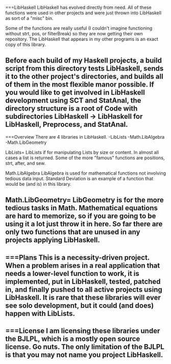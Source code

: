 ===LibHaskell
LibHaskell has evolved directly from need. All of these functions were used in other projects and were just thrown into LibHaskell as sort of a "misc"   bin.

Some of the functions are really useful (I couldn't imagine functioning without strt, pos, or filterBreak) so they are now getting their own repository. The LibHaskell that appears in my other programs is an exact copy of this library.

Before each build of my Haskell projects, a build script from this directory tests LibHaskell, sends it to the other project's directories, and builds all of them in the most flexible manor possible. If you would like to get involved in LibHaskell development using SCT and StatAnal, the directory structure is a root of Code
with subdirectories LibHaskell -> LibHaskell for LibHaskell, Preprocess, and StatAnal.
-

===Overview
There are 4 libraries in LibHaskell.
-LibLists
-Math.LibAlgebra
-Math.LibGeometry

LibLists=
LibLists if for manipulating Lists by size or content. In almost all cases a list is returned. Some of the more "famous" functions are positions, strt, after, and sew.

Math.LibAlgebra
LibAlgebra is used for mathematical functions not involving tedious data input. Standard Deviation is an example of a function that would be (and is) in this library.

Math.LibGeometry=
LibGeometry is for the more tedious tasks in Math. Mathematical equations are hard to memorize, so if you are going to be using it a lot just throw it in here.
So far there are only two functions that are unused in any projects applying LibHaskell.
-

===Plans
This is a necessity-driven project. When a problem arises in a real application that needs a lower-level function to work, it is implemented, put in LibHaskell, tested, patched in, and finally pushed to all active projects using LibHaskell. It is rare that these libraries will ever see solo development, but it could (and does) happen with LibLists.
-

===License
I am licensing these libraries under the BJLPL, which is a mostly open source license. Go nuts.
The only limitation of the BJLPL is that you may not name you project LibHaskell.
-
